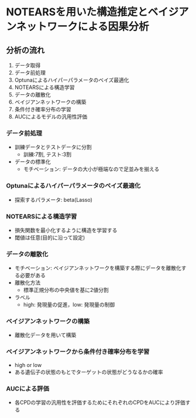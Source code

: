 # NOTEARSを用いた構造推定とベイジアンネットワークによる因果分析

## 分析の流れ
1. データ取得
2. データ前処理
3. Optunaによるハイパーパラメータのベイズ最適化
4. NOTEARSによる構造学習
5. データの離散化
6. ベイジアンネットワークの構築
7. 条件付き確率分布の学習
8. AUCによるモデルの汎用性評価

### データ前処理
- 訓練データとテストデータに分割
    - 訓練:7割, テスト:3割
- データの標準化
    - モチベーション: データの大小が極端なので足並みを揃える

### Optunaによるハイパーパラメータのベイズ最適化
- 探索するパラメータ: beta(Lasso)

### NOTEARSによる構造学習
- 損失関数を最小化するように構造を学習する
- 閾値は任意(目的に沿って設定)

### データの離散化
- モチベーション: ベイジアンネットワークを構築する際にデータを離散化する必要がある
- 離散化方法
    - 標準正規分布の中央値を基に2値分割
- ラベル
    - high: 発現量の促進，low: 発現量の制御

### ベイジアンネットワークの構築
- 離散化データを用いて構築

### ベイジアンネットワークから条件付き確率分布を学習
- high or low
- ある遺伝子の状態のもとでターゲットの状態がどうなるかの確率

### AUCによる評価
- 各CPDの学習の汎用性を評価するためにそれぞれのCPDをAUCにより評価する